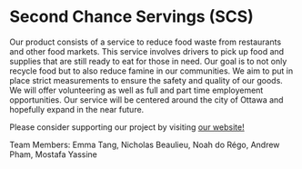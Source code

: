 # Second Chance Servings (SCS)


Our product consists of a service to reduce food waste from restaurants and other food markets. This service involves drivers to pick up food and supplies that are still ready to eat for those in need. Our goal is to not only recycle food but to also reduce famine in our communities. We aim to put in place strict measurements to ensure the safety and quality of our goods. We will offer volunteering as well as full and part time employement opportunities. Our service will be centered around the city of Ottawa and hopefully expand in the near future.

Please consider supporting our project by visiting [our website!](https://second-chance-servings.github.io/Second-chance-servings/)

Team Members: Emma Tang, Nicholas Beaulieu, Noah do Régo, Andrew Pham, Mostafa Yassine
